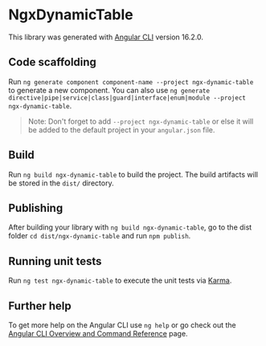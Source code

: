 # NgxDynamicTable

This library was generated with [Angular CLI](https://github.com/angular/angular-cli) version 16.2.0.

## Code scaffolding

Run `ng generate component component-name --project ngx-dynamic-table` to generate a new component. You can also use `ng generate directive|pipe|service|class|guard|interface|enum|module --project ngx-dynamic-table`.
> Note: Don't forget to add `--project ngx-dynamic-table` or else it will be added to the default project in your `angular.json` file. 

## Build

Run `ng build ngx-dynamic-table` to build the project. The build artifacts will be stored in the `dist/` directory.

## Publishing

After building your library with `ng build ngx-dynamic-table`, go to the dist folder `cd dist/ngx-dynamic-table` and run `npm publish`.

## Running unit tests

Run `ng test ngx-dynamic-table` to execute the unit tests via [Karma](https://karma-runner.github.io).

## Further help

To get more help on the Angular CLI use `ng help` or go check out the [Angular CLI Overview and Command Reference](https://angular.io/cli) page.
